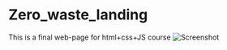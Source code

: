 # Zero_waste_landing
This is a final web-page for html+css+JS course
![Screenshot](https://github.com/Lenchek/Zero_waste_landing/landing.png?raw=true)
